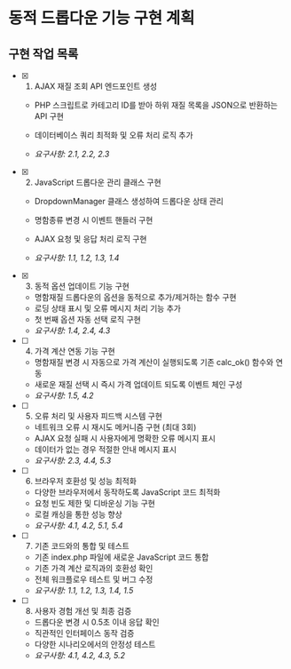 # 동적 드롭다운 기능 구현 계획

## 구현 작업 목록

- [x] 1. AJAX 재질 조회 API 엔드포인트 생성



  - PHP 스크립트로 카테고리 ID를 받아 하위 재질 목록을 JSON으로 반환하는 API 구현
  - 데이터베이스 쿼리 최적화 및 오류 처리 로직 추가











  - _요구사항: 2.1, 2.2, 2.3_







- [x] 2. JavaScript 드롭다운 관리 클래스 구현





  - DropdownManager 클래스 생성하여 드롭다운 상태 관리





  - 명함종류 변경 시 이벤트 핸들러 구현
  - AJAX 요청 및 응답 처리 로직 구현
  - _요구사항: 1.1, 1.2, 1.3, 1.4_











- [x] 3. 동적 옵션 업데이트 기능 구현



  - 명함재질 드롭다운의 옵션을 동적으로 추가/제거하는 함수 구현
  - 로딩 상태 표시 및 오류 메시지 처리 기능 추가
  - 첫 번째 옵션 자동 선택 로직 구현
  - _요구사항: 1.4, 2.4, 4.3_






- [ ] 4. 가격 계산 연동 기능 구현


  - 명함재질 변경 시 자동으로 가격 계산이 실행되도록 기존 calc_ok() 함수와 연동
  - 새로운 재질 선택 시 즉시 가격 업데이트 되도록 이벤트 체인 구성
  - _요구사항: 1.5, 4.2_

- [ ] 5. 오류 처리 및 사용자 피드백 시스템 구현
  - 네트워크 오류 시 재시도 메커니즘 구현 (최대 3회)
  - AJAX 요청 실패 시 사용자에게 명확한 오류 메시지 표시
  - 데이터가 없는 경우 적절한 안내 메시지 표시
  - _요구사항: 2.3, 4.4, 5.3_

- [ ] 6. 브라우저 호환성 및 성능 최적화
  - 다양한 브라우저에서 동작하도록 JavaScript 코드 최적화
  - 요청 빈도 제한 및 디바운싱 기능 구현
  - 로컬 캐싱을 통한 성능 향상
  - _요구사항: 4.1, 4.2, 5.1, 5.4_

- [ ] 7. 기존 코드와의 통합 및 테스트
  - 기존 index.php 파일에 새로운 JavaScript 코드 통합
  - 기존 가격 계산 로직과의 호환성 확인
  - 전체 워크플로우 테스트 및 버그 수정
  - _요구사항: 1.1, 1.2, 1.3, 1.4, 1.5_

- [ ] 8. 사용자 경험 개선 및 최종 검증
  - 드롭다운 변경 시 0.5초 이내 응답 확인
  - 직관적인 인터페이스 동작 검증
  - 다양한 시나리오에서의 안정성 테스트
  - _요구사항: 4.1, 4.2, 4.3, 5.2_
